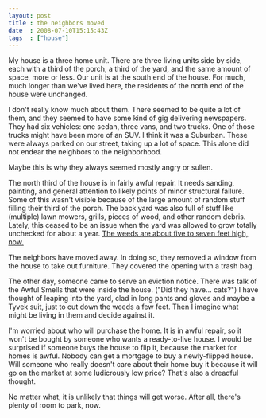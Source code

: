 ```yaml
---
layout: post
title : the neighbors moved
date  : 2008-07-10T15:15:43Z
tags  : ["house"]
---
```

My house is a three home unit.  There are three living units side by side, each with a third of the porch, a third of the yard, and the same amount of space, more or less.  Our unit is at the south end of the house.  For much, much longer than we've lived here, the residents of the north end of the house were unchanged.

I don't really know much about them.  There seemed to be quite a lot of them, and they seemed to have some kind of gig delivering newspapers.  They had six vehicles: one sedan, three vans, and two trucks.  One of those trucks might have been more of an SUV.  I think it was a Suburban.  These were always parked on our street, taking up a lot of space.  This alone did not endear the neighbors to the neighborhood.

Maybe this is why they always seemed mostly angry or sullen.

The north third of the house is in fairly awful repair.  It needs sanding, painting, and general attention to likely points of minor structural failure. Some of this wasn't visible because of the large amount of random stuff filling their third of the porch.  The back yard was also full of stuff like (multiple) lawn mowers, grills, pieces of wood, and other random debris.  Lately, this ceased to be an issue when the yard was allowed to grow totally unchecked for about a year.  [The weeds are about five to seven feet high, now.](http://flickr.com/photos/rjbs/2650567016/)

The neighbors have moved away.  In doing so, they removed a window from the house to take out furniture.  They covered the opening with a trash bag.

The other day, someone came to serve an eviction notice.  There was talk of the Awful Smells that were inside the house.  ("Did they have... cats?")  I have thought of leaping into the yard, clad in long pants and gloves and maybe a Tyvek suit, just to cut down the weeds a few feet.  Then I imagine what might be living in them and decide against it.

I'm worried about who will purchase the home.  It is in awful repair, so it won't be bought by someone who wants a ready-to-live house.  I would be surprised if someone buys the house to flip it, because the market for homes is awful.  Nobody can get a mortgage to buy a newly-flipped house.  Will someone who really doesn't care about their home buy it because it will go on the market at some ludicrously low price?  That's also a dreadful thought.

No matter what, it is unlikely that things will get worse.  After all, there's plenty of room to park, now.
